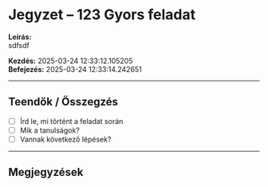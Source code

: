 # Jegyzet – 123 Gyors feladat

**Leírás:**  
sdfsdf

**Kezdés:** 2025-03-24 12:33:12.105205  
**Befejezés:** 2025-03-24 12:33:14.242651

---

## Teendők / Összegzés

- [ ] Írd le, mi történt a feladat során
- [ ] Mik a tanulságok?
- [ ] Vannak következő lépések?

---

## Megjegyzések

<!-- Ide jöhet bármilyen további jegyzet -->

